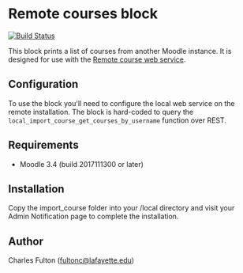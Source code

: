 Remote courses block
===========================

[![Build Status](https://travis-ci.org/LafColITS/moodle-block_import_course.svg?branch=master)](https://travis-ci.org/LafColITS/moodle-block_import_course)

This block prints a list of courses from another Moodle instance. It is designed for use with the [Remote course web service](https://github.com/LafColITS/moodle-local_import_course).

Configuration
-------------
To use the block you'll need to configure the local web service on the remote installation. The block is hard-coded to query the `local_import_course_get_courses_by_username` function over REST.

Requirements
------------
- Moodle 3.4 (build 2017111300 or later)

Installation
------------
Copy the import_course folder into your /local directory and visit your Admin Notification page to complete the installation.

Author
------
Charles Fulton (fultonc@lafayette.edu)
